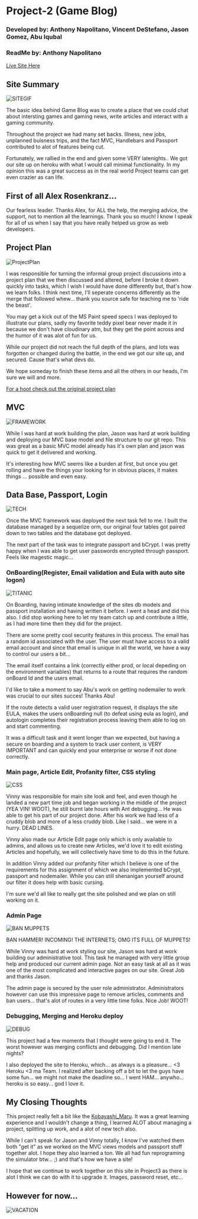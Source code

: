 # Project-2 (Game Blog)
### Developed by: Anthony Napolitano,  Vincent DeStefano, Jason Gomez, Abu Iqubal
### ReadMe by: Anthony Napolitano

[Live Site Here](https://stark-cliffs-26986.herokuapp.com/)

## Site Summary

![SITEGIF](https://raw.githubusercontent.com/aNap73/Bootstrap-Portfolio.github.io/master/assets/images/Project2Splash.png)

The basic idea behind Game Blog was to create a place that we could chat about intersting games and gaming news, write articles and interact with a gaming community.

Throughout the project we had many set backs. Illness, new jobs, unplanned buisness trips, and the fact MVC, Handlebars and Passport contributed to alot of features being cut. 

Fortunately, we rallied in the end and given some VERY latenights.. We got our site up on heroku with what I would call minimal functionality. In my opinion this was a great success as in the real world Project teams can get even crazier as can life. 

## First of all Alex Rosenkranz...

Our fearless leader. Thanks Alex, for ALL the help, the merging advice, the support, not to mention all the learnings. Thank you so much! I know I speak for all of us when I say that you have really helped us grow as web developers. 

## Project Plan

![ProjectPlan](https://media.giphy.com/media/mciMfMijRXIfm/giphy.gif)

I was responsible for turning the informal group project discussions into a project plan that we then discussed and altered, before I broke it down quickly into tasks, which I wish I would have done differently but, that's how we learn folks. I think next time, I'll seperate concerns differently as the merge that followed whew... thank you source safe for teaching me to 'ride the beast'.  

You may get a kick out of the MS Paint speed specs I was deployed to illustrate our plans, sadly my favorite teddy pixel bear never made it in because we don't have cloudinary atm, but they get the point across and the humor of it was alot of fun for us.

While our project did not reach the full depth of the plans, and lots was forgotten or changed during the battle,  in the end we got our site up, and secured. Cause that's what devs do. 

We hope someday to finish these items and all the others in our heads, I'm sure we will and more.

[For a hoot check out the original project plan](https://docs.google.com/document/d/1orlH0IazXP3EhP4c3Up1wwwvlq-nKstTUYJT41yhEfY/edit?usp=sharing)

## MVC
![FRAMEWORK](https://media.giphy.com/media/UcK7JalnjCz0k/giphy.gif)

While I was hard at work building the plan, Jason was hard at work building and deploying our MVC base model and file structure to our git repo. This was great as a basic MVC model already has it's own plan and jason was quick to get it delivered and working.

It's interesting how MVC seems like a burden at first, but once you get rolling and have the things your looking for in obvious places, it makes things ... possible and even easy.

## Data Base, Passport, Login

![TECH](https://media.giphy.com/media/DnVvp3yHjdhyo/giphy.gif)

Once the MVC framework was deployed the next task fell to me. I built the database managed by a sequelize orm, our original four tables got paired down to two tables and the database got deployed. 

The next part of the task was to integrate passport and bCrypt. I was pretty happy when I was able to get user passwords encrypted through passport. Feels like magestic magic... 

### OnBoarding(Register, Email validation and Eula with auto site logon)

![TITANIC](https://media.giphy.com/media/XOY5y7YXjTD7q/giphy.gif)

On Boarding, having intimate knowledge of the sites db models and passport installation and having written it before. I went a head and did this also. I did stop working here to let my team catch up and contribute a little, as I had more time then they did for the project.

There are some pretty cool security features in this process. The email has a random id associated with the user. The user must have access to a valid email account and since that email is unique in all the world, we have a way to control our users a bit...

The email itself contains a link (correctly either prod, or local depeding on the environment variables) that returns to a route that requires the random onBoard Id and the users email.  

I'd like to take a moment to say Abu's work on getting nodemailer to work was crucial to our sites succes! Thanks Abu!

If the route detects a valid user registration request, it displays the site EULA, makes the users onBoarding null (to defeat using eula as login), and autologin completes their registration process leaving them able to log on and start commenting.

It was a difficult task and it went longer than we expected, but having a secure on boarding and a system to track user content, is VERY IMPORTANT and can quickly end your enterprise or worse if not done correctly.

### Main page, Article Edit, Profanity filter, CSS styling

![CSS](https://media.giphy.com/media/yYSSBtDgbbRzq/giphy.gif)

Vinny was responsible for main site look and feel, and even though he landed a new part time job and began working in the middle of the project (YEA VIN! WOOT), he still burnt late hours with Ant debugging... He was able to get his part of our project done. After his work we had less of a cruddy blob and more of a less cruddy blob. Like I said... we were in a hurry. DEAD LINES. 

Vinny also made our Article Edit page only which is only available to admins, and allows us to create new Articles, we'd love it to edit existing Articles and hopefully, we will collectively have time to do this in the future. 

In addition Vinny added our profanity filter which I believe is one of the requirements for this assignment of which we also implemented bCrypt, passport and nodemailer. While you can still shenanigan yourself around our filter it does help with basic cursing.
 
I'm sure we'd all like to really get the site polished and we plan on still working on it. 

### Admin Page

![BAN MUPPETS](https://media.giphy.com/media/MoiWQjQ2JZdDO/giphy.gif)

BAN HAMMER! INCOMING!
THE INTERNETS; OMG ITS FULL OF MUPPETS!

While Vinny was hard at work styling our site, Jason was hard at work building our administrative tool. This task he managed with very little group help and produced our current admin page. Not an easy task at all as it was one of the most complicated and interactive pages on our site. Great Job and thanks Jason. 

The admin page is secured by the user role administrator. Administrators however can use this impressive page to remove articles, comments and ban users... that's alot of routes in a very little time folks. Nice Job! WOOT! 

### Debugging, Merging and Heroku deploy

![DEBUG](http://wanna-joke.com/wp-content/uploads/2014/02/funny-gif-programming-is-hard.gif)

This project had a few moments that I thought were going to end it. The worst however was merging conflicts and debugging. Did I mention late nights? 

I also deployed the site to Heroku, which... as always is a pleasure... <3 Heroku
<3 ma Team. I realized after backing off a bit to let the guys have some fun... we might not make the deadline so... I went HAM... anywho... heroku is so easy... god I love it.

## My Closing Thoughts

This project really felt a bit like the [Kobayashi_Maru](https://en.wikipedia.org/wiki/Kobayashi_Maru). It was a great learning experience and I wouldn't change a thing, I learned ALOT about managing a project, splitting up work, and a alot of new tech also. 

While I can't speak for Jason and Vinny totally, I know I've watched them both "get it" as we worked on the MVC views models and passport stuff together alot. I hope they also learned a ton. We all had fun reprograming the simulator btw...  ;) and that's how we have a site!   

I hope that we continue to work together on this site in Project3 as there is alot I think we can do with it to upgrade it. Images, password reset, etc...

## However for now...

![VACATION](https://media.giphy.com/media/5qoRdabXeT4GY/giphy.gif)


